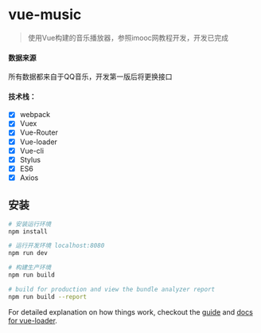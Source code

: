 # vue-music

> 使用Vue构建的音乐播放器，参照imooc网教程开发，开发已完成
#### 数据来源
所有数据都来自于QQ音乐，开发第一版后将更换接口
#### 技术栈：
* [x] webpack
* [x] Vuex
* [x] Vue-Router
* [x] Vue-loader
* [x] Vue-cli
* [x] Stylus
* [x] ES6
* [x] Axios

## 安装

``` bash
# 安装运行环境
npm install

# 运行开发环境 localhost:8080
npm run dev

# 构建生产环境
npm run build

# build for production and view the bundle analyzer report
npm run build --report
```

For detailed explanation on how things work, checkout the [guide](http://vuejs-templates.github.io/webpack/) and [docs for vue-loader](http://vuejs.github.io/vue-loader).
